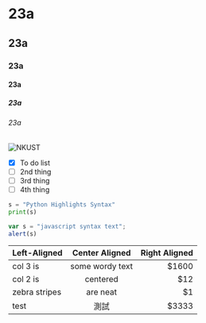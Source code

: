 # 23a
## 23a
### 23a
#### 23a
##### 23a
###### 23a

![NKUST](https://www.nkust.edu.tw/var/file/0/1000/img/513/393361367.png '高科大')

- [x] To do list
- [ ] 2nd thing
- [ ] 3rd thing
- [ ] 4th thing

```python
s = "Python Highlights Syntax"
print(s)
```

```js
var s = "javascript syntax text";
alert(s)
```

| Left-Aligned  | Center Aligned  | Right Aligned |
| :------------ |:---------------:| -----:|
| col 3 is      | some wordy text | $1600 |
| col 2 is      | centered        |   $12 |
| zebra stripes | are neat        |    $1 |
|test | 測試        |   $3333 |
